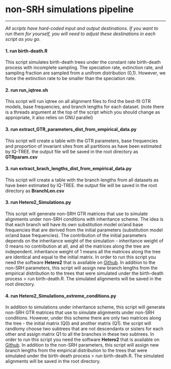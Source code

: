 # non-SRH simulations pipeline
_____________________________________
*All scripts have hard-coded input and output destinations.*
*If you want to run them for yourself, you will need to adjust these destinations in each script as you go.*

#### 1. run birth-death.R
This script simulates birth-death trees under the constant rate birth-death process with incomplete sampling. The speciation rate, extinction rate, and sampling fraction are sampled from a unifrom distribution (0,1). However, we force the extinction rate to be smaller than the speciation rate.

#### 2. run run_iqtree.sh
This script will run iqtree on all alignment files to find the best-fit GTR models, base frequencies, and branch lengths for each dataset.
(note there is a threads argument at the top of the script which you should change as appropriate, it also relies on GNU parallel)

#### 3. run extract_GTR_parameters_dist_from_empirical_data.py
This script will create a table with the GTR parameters, base frequencies and proportion of invariant sites from all partitions as have been estimated by IQ-TREE. the output file will be saved in the root directory as **GTRparam.csv**

#### 3. run extract_brach_lengths_dist_from_empirical_data.py
This script will create a table with the branch lengths from all datasets as have been estimated by IQ-TREE. the output file will be saved in the root directory as **BranchLen.csv**

#### 3. run Hetero2_Simulations.py
This script will generate non-SRH GTR matrices that use to simulate alignments under non-SRH conditions with inheritance scheme. The idea is that each branch will have its own substitution model or/and base frequencies that are derived from the initial parameters (substitution model or/and base frequencies). The contribution of the initial parameters depends on the inheritance weight of the simulation - inheritance weight of 0 means no contribution at all, and all the matrices along the tree are independent. inheritance weight of 1 means all the matrices along the tree are identical and equal to the initial matrix. In order to run this script you need the software **Hetero2** that is available on [Github](https://github.com/thomaskf/Hetero/releases). In addition to the non-SRH parameters, this script will assign new branch lengths from the empirical distribution to the trees that were simulated under the birth-death process > run birth-death.R. The simulated alignments will be saved in the root directory.

#### 4. run Hetero2_Simulations_extreme_conditions.py
In addition to simulations under inheritance scheme, this script will generate non-SRH GTR matrices that use to simulate alignments under non-SRH conditions. However, under this scheme there are only two matrices along the tree - the initial matrix (Q0) and another matrix (Q1). the script will randlomy choose two subtrees that are not descendants or sisters for each other and assign matrix Q1 to all the branches in these two subtrees. In order to run this script you need the software **Hetero2** that is available on [Github](https://github.com/thomaskf/Hetero/releases). In addition to the non-SRH parameters, this script will assign new branch lengths from the empirical distribution to the trees that were simulated under the birth-death process > run birth-death.R. The simulated alignments will be saved in the root directory.
